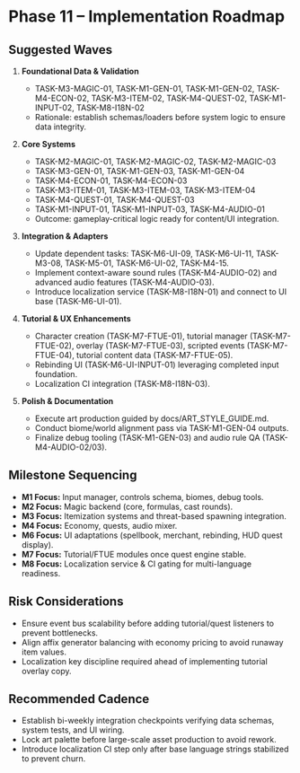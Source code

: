 # Phase 11 – Implementation Roadmap

## Suggested Waves

1. **Foundational Data & Validation**
   - TASK-M3-MAGIC-01, TASK-M1-GEN-01, TASK-M1-GEN-02, TASK-M4-ECON-02, TASK-M3-ITEM-02, TASK-M4-QUEST-02, TASK-M1-INPUT-02, TASK-M8-I18N-02
   - Rationale: establish schemas/loaders before system logic to ensure data integrity.

2. **Core Systems**
   - TASK-M2-MAGIC-01, TASK-M2-MAGIC-02, TASK-M2-MAGIC-03
   - TASK-M3-GEN-01, TASK-M1-GEN-03, TASK-M1-GEN-04
   - TASK-M4-ECON-01, TASK-M4-ECON-03
   - TASK-M3-ITEM-01, TASK-M3-ITEM-03, TASK-M3-ITEM-04
   - TASK-M4-QUEST-01, TASK-M4-QUEST-03
   - TASK-M1-INPUT-01, TASK-M1-INPUT-03, TASK-M4-AUDIO-01
   - Outcome: gameplay-critical logic ready for content/UI integration.

3. **Integration & Adapters**
   - Update dependent tasks: TASK-M6-UI-09, TASK-M6-UI-11, TASK-M3-08, TASK-M5-01, TASK-M6-UI-02, TASK-M4-15.
   - Implement context-aware sound rules (TASK-M4-AUDIO-02) and advanced audio features (TASK-M4-AUDIO-03).
   - Introduce localization service (TASK-M8-I18N-01) and connect to UI base (TASK-M6-UI-01).

4. **Tutorial & UX Enhancements**
   - Character creation (TASK-M7-FTUE-01), tutorial manager (TASK-M7-FTUE-02), overlay (TASK-M7-FTUE-03), scripted events (TASK-M7-FTUE-04), tutorial content data (TASK-M7-FTUE-05).
   - Rebinding UI (TASK-M6-UI-INPUT-01) leveraging completed input foundation.
   - Localization CI integration (TASK-M8-I18N-03).

5. **Polish & Documentation**
   - Execute art production guided by docs/ART_STYLE_GUIDE.md.
   - Conduct biome/world alignment pass via TASK-M1-GEN-04 outputs.
   - Finalize debug tooling (TASK-M1-GEN-03) and audio rule QA (TASK-M4-AUDIO-02/03).

## Milestone Sequencing

- **M1 Focus:** Input manager, controls schema, biomes, debug tools.
- **M2 Focus:** Magic backend (core, formulas, cast rounds).
- **M3 Focus:** Itemization systems and threat-based spawning integration.
- **M4 Focus:** Economy, quests, audio mixer.
- **M6 Focus:** UI adaptations (spellbook, merchant, rebinding, HUD quest display).
- **M7 Focus:** Tutorial/FTUE modules once quest engine stable.
- **M8 Focus:** Localization service & CI gating for multi-language readiness.

## Risk Considerations

- Ensure event bus scalability before adding tutorial/quest listeners to prevent bottlenecks.
- Align affix generator balancing with economy pricing to avoid runaway item values.
- Localization key discipline required ahead of implementing tutorial overlay copy.

## Recommended Cadence

- Establish bi-weekly integration checkpoints verifying data schemas, system tests, and UI wiring.
- Lock art palette before large-scale asset production to avoid rework.
- Introduce localization CI step only after base language strings stabilized to prevent churn.
